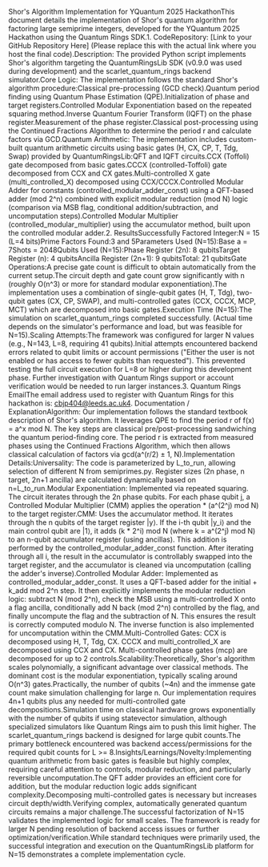Shor's Algorithm Implementation for YQuantum 2025 HackathonThis document details the implementation of Shor's quantum algorithm for factoring large semiprime integers, developed for the YQuantum 2025 Hackathon using the Quantum Rings SDK.1. CodeRepository: [Link to your GitHub Repository Here] (Please replace this with the actual link where you host the final code).Description: The provided Python script implements Shor's algorithm targeting the QuantumRingsLib SDK (v0.9.0 was used during development) and the scarlet_quantum_rings backend simulator.Core Logic: The implementation follows the standard Shor's algorithm procedure:Classical pre-processing (GCD check).Quantum period finding using Quantum Phase Estimation (QPE).Initialization of phase and target registers.Controlled Modular Exponentiation based on the repeated squaring method.Inverse Quantum Fourier Transform (IQFT) on the phase register.Measurement of the phase register.Classical post-processing using the Continued Fractions Algorithm to determine the period r and calculate factors via GCD.Quantum Arithmetic: The implementation includes custom-built quantum arithmetic circuits using basic gates (H, CX, CP, T, Tdg, Swap) provided by QuantumRingsLib:QFT and IQFT circuits.CCX (Toffoli) gate decomposed from basic gates.CCCX (controlled-Toffoli) gate decomposed from CCX and CX gates.Multi-controlled X gate (multi_controlled_X) decomposed using CCX/CCCX.Controlled Modular Adder for constants (controlled_modular_adder_const) using a QFT-based adder (mod 2^n) combined with explicit modular reduction (mod N) logic (comparison via MSB flag, conditional addition/subtraction, and uncomputation steps).Controlled Modular Multiplier (controlled_modular_multiplier) using the accumulator method, built upon the controlled modular adder.2. ResultsSuccessfully Factored Integer:N = 15 (L=4 bits)Prime Factors Found:3 and 5Parameters Used (N=15):Base a = 7Shots = 2048Qubits Used (N=15):Phase Register (2n): 8 qubitsTarget Register (n): 4 qubitsAncilla Register (2n+1): 9 qubitsTotal: 21 qubitsGate Operations:A precise gate count is difficult to obtain automatically from the current setup.The circuit depth and gate count grow significantly with n (roughly O(n^3) or more for standard modular exponentiation).The implementation uses a combination of single-qubit gates (H, T, Tdg), two-qubit gates (CX, CP, SWAP), and multi-controlled gates (CCX, CCCX, MCP, MCT) which are decomposed into basic gates.Execution Time (N=15):The simulation on scarlet_quantum_rings completed successfully. (Actual time depends on the simulator's performance and load, but was feasible for N=15).Scaling Attempts:The framework was configured for larger N values (e.g., N=143, L=8, requiring 41 qubits).Initial attempts encountered backend errors related to qubit limits or account permissions ("Either the user is not enabled or has access to fewer qubits than requested"). This prevented testing the full circuit execution for L=8 or higher during this development phase. Further investigation with Quantum Rings support or account verification would be needed to run larger instances.3. Quantum Rings EmailThe email address used to register with Quantum Rings for this hackathon is: cbjp404@leeds.ac.uk4. Documentation / ExplanationAlgorithm: Our implementation follows the standard textbook description of Shor's algorithm. It leverages QPE to find the period r of f(x) = a^x mod N. The key steps are classical pre/post-processing sandwiching the quantum period-finding core. The period r is extracted from measured phases using the Continued Fractions Algorithm, which then allows classical calculation of factors via gcd(a^(r/2) ± 1, N).Implementation Details:Universality: The code is parameterized by L_to_run, allowing selection of different N from semiprimes.py. Register sizes (2n phase, n target, 2n+1 ancilla) are calculated dynamically based on n=L_to_run.Modular Exponentiation: Implemented via repeated squaring. The circuit iterates through the 2n phase qubits. For each phase qubit j, a Controlled Modular Multiplier (CMM) applies the operation * (a^(2^j) mod N) to the target register.CMM: Uses the accumulator method. It iterates through the n qubits of the target register |y⟩. If the i-th qubit |y_i⟩ and the main control qubit are |1⟩, it adds (k * 2^i) mod N (where k = a^(2^j) mod N) to an n-qubit accumulator register (using ancillas). This addition is performed by the controlled_modular_adder_const function. After iterating through all i, the result in the accumulator is controllably swapped into the target register, and the accumulator is cleaned via uncomputation (calling the adder's inverse).Controlled Modular Adder: Implemented as controlled_modular_adder_const. It uses a QFT-based adder for the initial + k_add mod 2^n step. It then explicitly implements the modular reduction logic: subtract N (mod 2^n), check the MSB using a multi-controlled X onto a flag ancilla, conditionally add N back (mod 2^n) controlled by the flag, and finally uncompute the flag and the subtraction of N. This ensures the result is correctly computed modulo N. The inverse function is also implemented for uncomputation within the CMM.Multi-Controlled Gates: CCX is decomposed using H, T, Tdg, CX. CCCX and multi_controlled_X are decomposed using CCX and CX. Multi-controlled phase gates (mcp) are decomposed for up to 2 controls.Scalability:Theoretically, Shor's algorithm scales polynomially, a significant advantage over classical methods. The dominant cost is the modular exponentiation, typically scaling around O(n^3) gates.Practically, the number of qubits (~4n) and the immense gate count make simulation challenging for large n. Our implementation requires 4n+1 qubits plus any needed for multi-controlled gate decompositions.Simulation time on classical hardware grows exponentially with the number of qubits if using statevector simulation, although specialized simulators like Quantum Rings aim to push this limit higher. The scarlet_quantum_rings backend is designed for large qubit counts.The primary bottleneck encountered was backend access/permissions for the required qubit counts for L >= 8.Insights/Learnings/Novelty:Implementing quantum arithmetic from basic gates is feasible but highly complex, requiring careful attention to controls, modular reduction, and particularly reversible uncomputation.The QFT adder provides an efficient core for addition, but the modular reduction logic adds significant complexity.Decomposing multi-controlled gates is necessary but increases circuit depth/width.Verifying complex, automatically generated quantum circuits remains a major challenge.The successful factorization of N=15 validates the implemented logic for small scales. The framework is ready for larger N pending resolution of backend access issues or further optimization/verification.While standard techniques were primarily used, the successful integration and execution on the QuantumRingsLib platform for N=15 demonstrates a complete implementation cycle.
